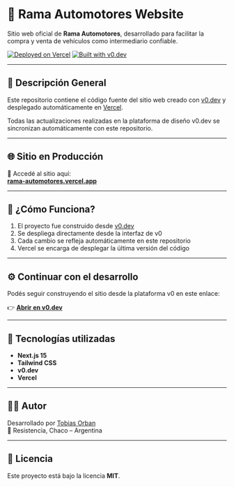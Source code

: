 # 🚗 Rama Automotores Website

Sitio web oficial de **Rama Automotores**, desarrollado para facilitar la compra y venta de vehículos como intermediario confiable.

[![Deployed on Vercel](https://img.shields.io/badge/Deployed%20on-Vercel-black?style=for-the-badge&logo=vercel)](https://v0-rama-automotores-website.vercel.app)
[![Built with v0.dev](https://img.shields.io/badge/Built%20with-v0.dev-black?style=for-the-badge)](https://v0.dev/chat/projects/2WfoWE1myrI)

---

## 🧭 Descripción General

Este repositorio contiene el código fuente del sitio web creado con [v0.dev](https://v0.dev) y desplegado automáticamente en [Vercel](https://vercel.com).

Todas las actualizaciones realizadas en la plataforma de diseño v0.dev se sincronizan automáticamente con este repositorio.

---

## 🌐 Sitio en Producción

🔗 Accedé al sitio aquí:  
**[rama-automotores.vercel.app](https://v0-rama-automotores-website.vercel.app)**

---

## 🚀 ¿Cómo Funciona?

1. El proyecto fue construido desde [v0.dev](https://v0.dev)
2. Se despliega directamente desde la interfaz de v0
3. Cada cambio se refleja automáticamente en este repositorio
4. Vercel se encarga de desplegar la última versión del código

---

## ⚙️ Continuar con el desarrollo

Podés seguir construyendo el sitio desde la plataforma v0 en este enlace:

👉 **[Abrir en v0.dev](https://v0.dev/chat/projects/2WfoWE1myrI)**

---

## 📌 Tecnologías utilizadas

- **Next.js 15**
- **Tailwind CSS**
- **v0.dev**
- **Vercel**

---

## 🧑‍💻 Autor

Desarrollado por [Tobias Orban](https://github.com/33Tobias)  
📍 Resistencia, Chaco – Argentina

---

## 📝 Licencia

Este proyecto está bajo la licencia **MIT**.
